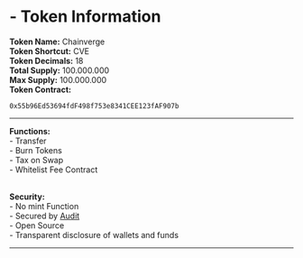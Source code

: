 # - Token Information

**Token Name:**           Chainverge\
**Token Shortcut:**      CVE\
**Token Decimals:**     18\
**Total Supply:**           100.000.000\
**Max Supply:**             100.000.000\
**Token Contract:**

```remix-solidity
0x55b96Ed53694fdF498f753e8341CEE123fAF907b
```

***

**Functions:**\
\- Transfer\
\- Burn Tokens\
\- Tax on Swap\
\- Whitelist Fee Contract

\
**Security:**\
\- No mint Function\
\- Secured by [Audit](https://github.com/bailsec/BailSec/blob/main/CVE%20Token%20Final%20Report%20Github.pdf)\
\- Open Source\
\- Transparent disclosure of wallets and funds





***
